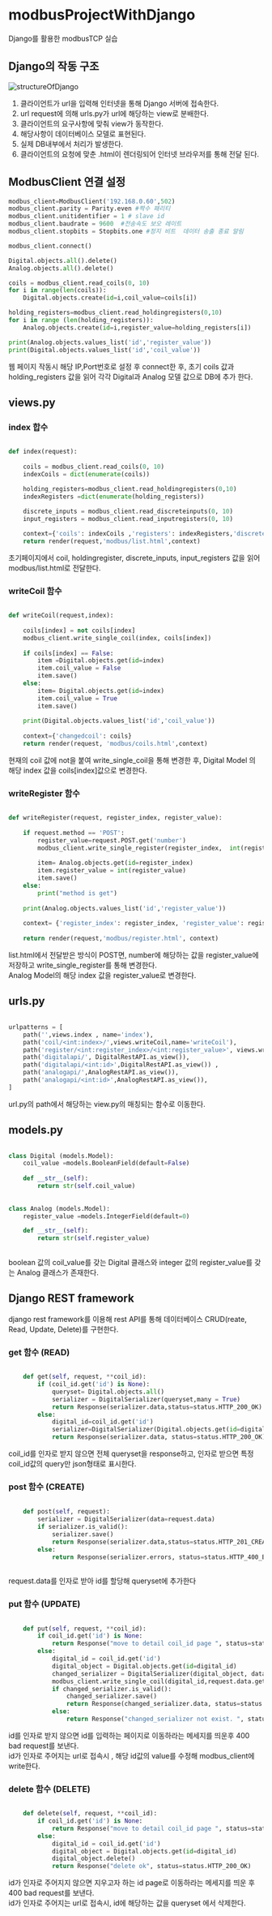 # modbusProjectWithDjango
Django를 활용한 modbusTCP 실습

## Django의 작동 구조
![structureOfDjango](./structureOfDjango.png)
1. 클라이언트가 url을 입력해 인터넷을 통해 Django 서버에 접속한다.
2. url request에 의해 urls.py가 url에 해당하는 view로 분배한다.
3. 클라이언트의 요구사항에 맞춰 view가 동작한다.
4. 해당사항이 데이터베이스 모델로 표현된다.
5. 실제 DB내부에서 처리가 발생한다.
6. 클라이언트의 요청에 맞춘 .html이 렌더링되어 인터넷 브라우저를 통해 전달 된다.

## ModbusClient 연결 설정
```python
modbus_client=ModbusClient('192.168.0.60',502)
modbus_client.parity = Parity.even #짝수 패리티
modbus_client.unitidentifier = 1 # slave id 
modbus_client.baudrate = 9600  #전송속도 보오 레이트
modbus_client.stopbits = Stopbits.one #정지 비트  데이터 송출 종료 알림

modbus_client.connect()

Digital.objects.all().delete()
Analog.objects.all().delete()

coils = modbus_client.read_coils(0, 10)
for i in range(len(coils)):
    Digital.objects.create(id=i,coil_value=coils[i])

holding_registers=modbus_client.read_holdingregisters(0,10)
for i in range (len(holding_registers)):
    Analog.objects.create(id=i,register_value=holding_registers[i])

print(Analog.objects.values_list('id','register_value'))
print(Digital.objects.values_list('id','coil_value'))    

```
웹 페이지 작동시 해당 IP,Port번호로 설정 후 connect한 후, 초기 coils 값과 holding_registers 값을 읽어 각각 Digital과 Analog 모델 값으로 DB에 추가 한다.
## views.py
### index 합수
```python

def index(request):
    
    coils = modbus_client.read_coils(0, 10)
    indexCoils = dict(enumerate(coils))

    holding_registers=modbus_client.read_holdingregisters(0,10)
    indexRegisters =dict(enumerate(holding_registers))
    
    discrete_inputs = modbus_client.read_discreteinputs(0, 10)	
    input_registers = modbus_client.read_inputregisters(0, 10)  

    context={'coils': indexCoils ,'registers': indexRegisters,'discrete_inputs': discrete_inputs,'input_register': input_registers }
    return render(request,'modbus/list.html',context)
```
초기페이지에서  coil, holdingregister, discrete_inputs, input_registers 값을 읽어 modbus/list.html로 전달한다.

### writeCoil 함수
``` python

def writeCoil(request,index):
    
    coils[index] = not coils[index]
    modbus_client.write_single_coil(index, coils[index])
    
    if coils[index] == False:
        item =Digital.objects.get(id=index)
        item.coil_value = False
        item.save()
    else:
        item= Digital.objects.get(id=index)
        item.coil_value = True
        item.save()
        
    print(Digital.objects.values_list('id','coil_value'))
    
    context={'changedcoil': coils}
    return render(request, 'modbus/coils.html',context)
```
현재의 coil 값에 not을 붙여 write_single_coil을 통해 변경한 후, Digital Model 의 해당 index 값을 coils[index]값으로 변경한다.




### writeRegister 함수
```  python

def writeRegister(request, register_index, register_value):
    
    if request.method == 'POST':
        register_value=request.POST.get('number')    
        modbus_client.write_single_register(register_index,  int(register_value))
        
        item= Analog.objects.get(id=register_index)
        item.register_value = int(register_value)
        item.save()
    else:
        print("method is get")
    
    print(Analog.objects.values_list('id','register_value'))
    
    context= {'register_index': register_index, 'register_value': register_value }
    
    return render(request,'modbus/register.html', context)

```
list.html에서 전달받은 방식이 POST면, number에 해당하는 값을 register_value에 저장하고 write_single_register를 통해 변경한다.  
Analog Model의 해당 index 값을 register_value로 변경한다.
## urls.py 

```python 

urlpatterns = [
    path('',views.index , name='index'),    
    path('coil/<int:index>/',views.writeCoil,name='writeCoil'),
    path('register/<int:register_index>/<int:register_value>', views.writeRegister, name='writeRegister'),
    path('digitalapi/', DigitalRestAPI.as_view()),
    path('digitalapi/<int:id>',DigitalRestAPI.as_view()) ,
    path('analogapi/',AnalogRestAPI.as_view()),
    path('analogapi/<int:id>',AnalogRestAPI.as_view()),
]

```
url.py의 path에서 해당하는 view.py의 매칭되는 함수로 이동한다.


## models.py

```python

class Digital (models.Model):
    coil_value =models.BooleanField(default=False)
    
    def __str__(self):
        return str(self.coil_value)
    
    
class Analog (models.Model):
    register_value =models.IntegerField(default=0)

    def __str__(self):
        return str(self.register_value)
    
```
boolean 값의 coil_value를 갖는 Digital 클래스와 integer 값의 register_value를 갖는 Analog 클래스가 존재한다. 

## Django REST framework
django rest framework를 이용해 rest API를 통해 데이터베이스 CRUD(reate, Read, Update, Delete)를 구현한다.

### get 함수 (READ)
```python

    def get(self, request, **coil_id):
        if (coil_id.get('id') is None):
            queryset= Digital.objects.all()
            serializer = DigitalSerializer(queryset,many = True)
            return Response(serializer.data,status=status.HTTP_200_OK)
        else:
            digital_id=coil_id.get('id')
            serializer=DigitalSerializer(Digital.objects.get(id=digital_id))
            return Response(serializer.data, status=status.HTTP_200_OK)

```
coil_id를 인자로 받지 않으면 전체 queryset을 response하고, 인자로 받으면 특정 coil_id값의 query만 json형태로 표시한다.

### post 함수 (CREATE)
```python
    
    def post(self, request):
        serializer = DigitalSerializer(data=request.data)
        if serializer.is_valid():
            serializer.save()
            return Response(serializer.data,status=status.HTTP_201_CREATED)
        else:
            return Response(serializer.errors, status=status.HTTP_400_BAD_REQUEST)
    
```
request.data를 인자로 받아 id를 할당해 queryset에 추가한다

### put 함수 (UPDATE)
```python

    def put(self, request, **coil_id):
        if coil_id.get('id') is None:
            return Response("move to detail coil_id page ", status=status.HTTP_400_BAD_REQUEST)
        else:
            digital_id = coil_id.get('id')
            digital_object = Digital.objects.get(id=digital_id)
            changed_serializer = DigitalSerializer(digital_object, data=request.data)
            modbus_client.write_single_coil(digital_id,request.data.get('coil_value'))
            if changed_serializer.is_valid():
                changed_serializer.save()
                return Response(changed_serializer.data, status=status.HTTP_200_OK)
            else:
                return Response("changed_serializer not exist. ", status=status.HTTP_400_BAD_REQUEST)

```
id를 인자로 받지 않으면 id를 입력하는 페이지로 이동하라는 메세지를 띄운후 400 bad request를 보낸다.  
id가 인자로 주어지는 url로 접속시 , 해당 id값의 value를 수정해 modbus_client에 write한다. 

### delete 함수  (DELETE)
```python

    def delete(self, request, **coil_id):
        if coil_id.get('id') is None:
            return Response("move to detail coil_id page ", status=status.HTTP_400_BAD_REQUEST)
        else:
            digital_id = coil_id.get('id')
            digital_object = Digital.objects.get(id=digital_id)
            digital_object.delete()
            return Response("delete ok", status=status.HTTP_200_OK)

```
id가 인자로 주어지지 않으면 지우고자 하는 id page로 이동하라는 메세지를 띄운 후 400 bad request를 보낸다.  
id가 인자로 주어지는 url로 접속시, id에 해당하는 값을 queryset 에서 삭제한다.
